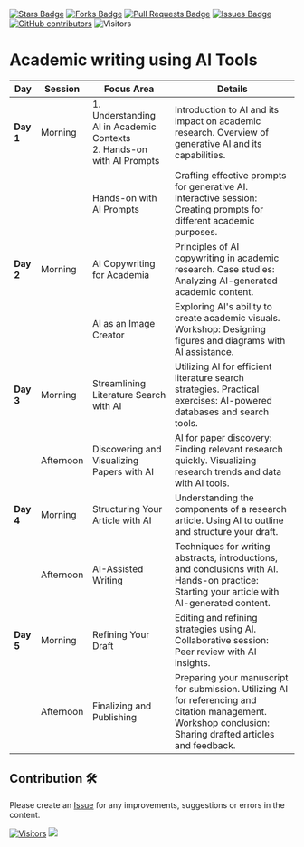 <a href="https://github.com/drshahizan/Generative-AI-Playground/stargazers"><img src="https://img.shields.io/github/stars/drshahizan/Generative-AI-Playground" alt="Stars Badge"/></a>
<a href="https://github.com/drshahizan/Generative-AI-Playground/network/members"><img src="https://img.shields.io/github/forks/drshahizan/Generative-AI-Playground" alt="Forks Badge"/></a>
<a href="https://github.com/drshahizan/Generative-AI-Playground/pulls"><img src="https://img.shields.io/github/issues-pr/drshahizan/Generative-AI-Playground" alt="Pull Requests Badge"/></a>
<a href="https://github.com/drshahizan/Generative-AI-Playground"><img src="https://img.shields.io/github/issues/drshahizan/Generative-AI-Playground" alt="Issues Badge"/></a>
<a href="https://github.com/drshahizan/Generative-AI-Playground/graphs/contributors"><img alt="GitHub contributors" src="https://img.shields.io/github/contributors/drshahizan/Generative-AI-Playground?color=2b9348"></a>
![Visitors](https://api.visitorbadge.io/api/visitors?path=https%3A%2F%2Fgithub.com%2Fdrshahizan%2Generative-AI-Playground&labelColor=%23d9e3f0&countColor=%23697689&style=flat)

# Academic writing using AI Tools

| Day | Session | Focus Area | Details |
| --- | ------- | ---------- | ------- |
| **Day 1** | Morning | 1. Understanding AI in Academic Contexts <br> 2. Hands-on with AI Prompts| Introduction to AI and its impact on academic research. Overview of generative AI and its capabilities. |
|  |  | Hands-on with AI Prompts | Crafting effective prompts for generative AI. Interactive session: Creating prompts for different academic purposes. |
| **Day 2** | Morning | AI Copywriting for Academia | Principles of AI copywriting in academic research. Case studies: Analyzing AI-generated academic content. |
|  |  | AI as an Image Creator | Exploring AI's ability to create academic visuals. Workshop: Designing figures and diagrams with AI assistance. |
| **Day 3** | Morning | Streamlining Literature Search with AI | Utilizing AI for efficient literature search strategies. Practical exercises: AI-powered databases and search tools. |
|  | Afternoon | Discovering and Visualizing Papers with AI | AI for paper discovery: Finding relevant research quickly. Visualizing research trends and data with AI tools. |
| **Day 4** | Morning | Structuring Your Article with AI | Understanding the components of a research article. Using AI to outline and structure your draft. |
|  | Afternoon | AI-Assisted Writing | Techniques for writing abstracts, introductions, and conclusions with AI. Hands-on practice: Starting your article with AI-generated content. |
| **Day 5** | Morning | Refining Your Draft | Editing and refining strategies using AI. Collaborative session: Peer review with AI insights. |
|  | Afternoon | Finalizing and Publishing | Preparing your manuscript for submission. Utilizing AI for referencing and citation management. Workshop conclusion: Sharing drafted articles and feedback. |

## Contribution 🛠️
Please create an [Issue](https://github.com/drshahizan/Generative-AI-Playground/issues) for any improvements, suggestions or errors in the content.

[![Visitors](https://api.visitorbadge.io/api/visitors?path=https%3A%2F%2Fgithub.com%2Fdrshahizan&labelColor=%23697689&countColor=%23555555&style=plastic)](https://visitorbadge.io/status?path=https%3A%2F%2Fgithub.com%2Fdrshahizan)
![](https://hit.yhype.me/github/profile?user_id=81284918)


